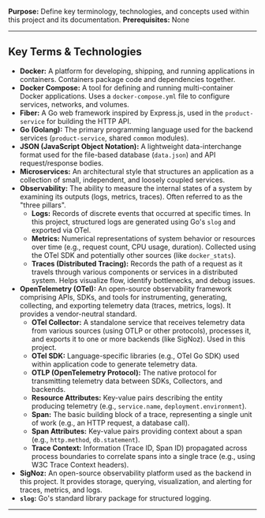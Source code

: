 

**Purpose:** Define key terminology, technologies, and concepts used within this project and its documentation.
**Prerequisites:** None

---

## Key Terms & Technologies

*   **Docker:** A platform for developing, shipping, and running applications in containers. Containers package code and dependencies together.
*   **Docker Compose:** A tool for defining and running multi-container Docker applications. Uses a `docker-compose.yml` file to configure services, networks, and volumes.
*   **Fiber:** A Go web framework inspired by Express.js, used in the `product-service` for building the HTTP API.
*   **Go (Golang):** The primary programming language used for the backend services (`product-service`, shared `common` modules).
*   **JSON (JavaScript Object Notation):** A lightweight data-interchange format used for the file-based database (`data.json`) and API request/response bodies.
*   **Microservices:** An architectural style that structures an application as a collection of small, independent, and loosely coupled services.
*   **Observability:** The ability to measure the internal states of a system by examining its outputs (logs, metrics, traces). Often referred to as the "three pillars".
    *   **Logs:** Records of discrete events that occurred at specific times. In this project, structured logs are generated using Go's `slog` and exported via OTel.
    *   **Metrics:** Numerical representations of system behavior or resources over time (e.g., request count, CPU usage, duration). Collected using the OTel SDK and potentially other sources (like `docker_stats`).
    *   **Traces (Distributed Tracing):** Records the path of a request as it travels through various components or services in a distributed system. Helps visualize flow, identify bottlenecks, and debug issues.
*   **OpenTelemetry (OTel):** An open-source observability framework comprising APIs, SDKs, and tools for instrumenting, generating, collecting, and exporting telemetry data (traces, metrics, logs). It provides a vendor-neutral standard.
    *   **OTel Collector:** A standalone service that receives telemetry data from various sources (using OTLP or other protocols), processes it, and exports it to one or more backends (like SigNoz). Used in this project.
    *   **OTel SDK:** Language-specific libraries (e.g., OTel Go SDK) used within application code to generate telemetry data.
    *   **OTLP (OpenTelemetry Protocol):** The native protocol for transmitting telemetry data between SDKs, Collectors, and backends.
    *   **Resource Attributes:** Key-value pairs describing the entity producing telemetry (e.g., `service.name`, `deployment.environment`).
    *   **Span:** The basic building block of a trace, representing a single unit of work (e.g., an HTTP request, a database call).
    *   **Span Attributes:** Key-value pairs providing context about a span (e.g., `http.method`, `db.statement`).
    *   **Trace Context:** Information (Trace ID, Span ID) propagated across process boundaries to correlate spans into a single trace (e.g., using W3C Trace Context headers).
*   **SigNoz:** An open-source observability platform used as the backend in this project. It provides storage, querying, visualization, and alerting for traces, metrics, and logs.
*   **`slog`:** Go's standard library package for structured logging.

---


